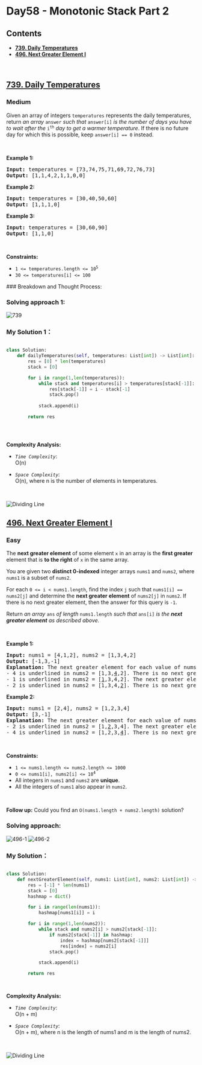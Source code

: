 # Day58 -  Monotonic Stack Part 2


## Contents
* **[739. Daily Temperatures](#739)**
* **[496. Next Greater Element I](#496)**


<br>
<h2 id = "739"><a href="https://leetcode.com/problems/daily-temperatures">739. Daily Temperatures</a></h2><h3>Medium</h3><p>Given an array of integers <code>temperatures</code> represents the daily temperatures, return <em>an array</em> <code>answer</code> <em>such that</em> <code>answer[i]</code> <em>is the number of days you have to wait after the</em> <code>i<sup>th</sup></code> <em>day to get a warmer temperature</em>. If there is no future day for which this is possible, keep <code>answer[i] == 0</code> instead.</p>

<p>&nbsp;</p>
<p><strong class="example">Example 1:</strong></p>
<pre><strong>Input:</strong> temperatures = [73,74,75,71,69,72,76,73]
<strong>Output:</strong> [1,1,4,2,1,1,0,0]
</pre><p><strong class="example">Example 2:</strong></p>
<pre><strong>Input:</strong> temperatures = [30,40,50,60]
<strong>Output:</strong> [1,1,1,0]
</pre><p><strong class="example">Example 3:</strong></p>
<pre><strong>Input:</strong> temperatures = [30,60,90]
<strong>Output:</strong> [1,1,0]
</pre>
<p>&nbsp;</p>
<p><strong>Constraints:</strong></p>

<ul>
	<li><code>1 &lt;=&nbsp;temperatures.length &lt;= 10<sup>5</sup></code></li>
	<li><code>30 &lt;=&nbsp;temperatures[i] &lt;= 100</code></li>
</ul>
### Breakdown and Thought Process:  
<br>

### Solving approach 1:


![739](https://github.com/samuelusc/Algomuscle/blob/main/assets/Day58/LC739-th-.jpg)


### My Solution 1：

  
```python

class Solution:
    def dailyTemperatures(self, temperatures: List[int]) -> List[int]:
        res = [0] * len(temperatures)
        stack = [0]

        for i in range(1,len(temperatures)):
            while stack and temperatures[i] > temperatures[stack[-1]]:
                res[stack[-1]] = i - stack[-1]
                stack.pop()
            
            stack.append(i)

        return res


        
```

**Complexity Analysis:**  

- *`Time Complexity`*:<br>
O(n)
  
- *`Space Complexity`*:<br>
O(n), where n is the number of elements in temperatures.
<br>

![Dividing Line](https://github.com/samuelusc/Algomuscle/blob/main/assets/CatDividing.png)
<br>


<h2 id = "496"><a href="https://leetcode.com/problems/next-greater-element-i">496. Next Greater Element I</a></h2><h3>Easy</h3><p>The <strong>next greater element</strong> of some element <code>x</code> in an array is the <strong>first greater</strong> element that is <strong>to the right</strong> of <code>x</code> in the same array.</p>

<p>You are given two <strong>distinct 0-indexed</strong> integer arrays <code>nums1</code> and <code>nums2</code>, where <code>nums1</code> is a subset of <code>nums2</code>.</p>

<p>For each <code>0 &lt;= i &lt; nums1.length</code>, find the index <code>j</code> such that <code>nums1[i] == nums2[j]</code> and determine the <strong>next greater element</strong> of <code>nums2[j]</code> in <code>nums2</code>. If there is no next greater element, then the answer for this query is <code>-1</code>.</p>

<p>Return <em>an array </em><code>ans</code><em> of length </em><code>nums1.length</code><em> such that </em><code>ans[i]</code><em> is the <strong>next greater element</strong> as described above.</em></p>

<p>&nbsp;</p>
<p><strong class="example">Example 1:</strong></p>

<pre>
<strong>Input:</strong> nums1 = [4,1,2], nums2 = [1,3,4,2]
<strong>Output:</strong> [-1,3,-1]
<strong>Explanation:</strong> The next greater element for each value of nums1 is as follows:
- 4 is underlined in nums2 = [1,3,<u>4</u>,2]. There is no next greater element, so the answer is -1.
- 1 is underlined in nums2 = [<u>1</u>,3,4,2]. The next greater element is 3.
- 2 is underlined in nums2 = [1,3,4,<u>2</u>]. There is no next greater element, so the answer is -1.
</pre>

<p><strong class="example">Example 2:</strong></p>

<pre>
<strong>Input:</strong> nums1 = [2,4], nums2 = [1,2,3,4]
<strong>Output:</strong> [3,-1]
<strong>Explanation:</strong> The next greater element for each value of nums1 is as follows:
- 2 is underlined in nums2 = [1,<u>2</u>,3,4]. The next greater element is 3.
- 4 is underlined in nums2 = [1,2,3,<u>4</u>]. There is no next greater element, so the answer is -1.
</pre>

<p>&nbsp;</p>
<p><strong>Constraints:</strong></p>

<ul>
	<li><code>1 &lt;= nums1.length &lt;= nums2.length &lt;= 1000</code></li>
	<li><code>0 &lt;= nums1[i], nums2[i] &lt;= 10<sup>4</sup></code></li>
	<li>All integers in <code>nums1</code> and <code>nums2</code> are <strong>unique</strong>.</li>
	<li>All the integers of <code>nums1</code> also appear in <code>nums2</code>.</li>
</ul>

<p>&nbsp;</p>
<strong>Follow up:</strong> Could you find an <code>O(nums1.length + nums2.length)</code> solution?




### Solving approach:  


![496-1](https://github.com/samuelusc/Algomuscle/blob/main/assets/Day58/LC496-th_1.jpg)
![496-2](https://github.com/samuelusc/Algomuscle/blob/main/assets/Day58/LC496-th_2.jpg)




 
### My Solution：

  
```python

class Solution:
    def nextGreaterElement(self, nums1: List[int], nums2: List[int]) -> List[int]:
        res = [-1] * len(nums1)
        stack = [0] 
        hashmap = dict()

        for i in range(len(nums1)):
            hashmap[nums1[i]] = i

        for i in range(1,len(nums2)):
            while stack and nums2[i] > nums2[stack[-1]]:
                if nums2[stack[-1]] in hashmap:
                    index = hashmap[nums2[stack[-1]]]
                    res[index] = nums2[i]
                stack.pop()

            stack.append(i)

        return res    

                
```


**Complexity Analysis:**  

- *`Time Complexity`*:<br>
O(n + m)
  
- *`Space Complexity`*:<br>
O(n + m), where n is the length of nums1 and m is the length of nums2.
<br>

![Dividing Line](https://github.com/samuelusc/Algomuscle/blob/main/assets/CatDividing.png)
<br>



